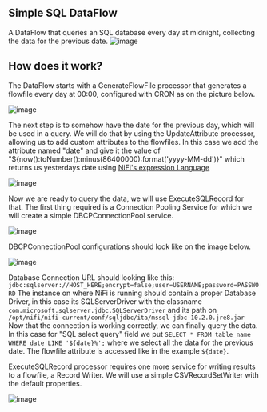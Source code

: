 ## Simple SQL DataFlow
A DataFlow that queries an SQL database every day at midnight, collecting the data for the previous date.
![image](https://user-images.githubusercontent.com/90190347/189132848-668f3b80-370a-4fd5-b9d4-8cc3d027ac45.png)

## How does it work?
The DataFlow starts with a GenerateFlowFile processor that generates a flowfile every day at 00:00, configured with CRON as on the picture below.

![image](https://user-images.githubusercontent.com/90190347/189133152-ffb26be6-27c5-4e29-a0ee-a9ffefc2fde1.png)

The next step is to somehow have the date for the previous day, which will be used in a query. We will do that by using the UpdateAttribute processor, allowing us to add custom attributes to the flowfiles. In this case we add the attribute named "date" and give it the value of "${now():toNumber():minus(86400000):format('yyyy-MM-dd')}" 
which returns us yesterdays date using [NiFi's expression Language](https://nifi.apache.org/docs/nifi-docs/html/expression-language-guide.html)

![image](https://user-images.githubusercontent.com/90190347/189134455-e07c5460-ddc8-429f-88e3-dbab77e44d3a.png)

Now we are ready to query the data, we will use ExecuteSQLRecord for that. The first thing required is a Connection Pooling Service for which we will create a simple DBCPConnectionPool service. 

![image](https://user-images.githubusercontent.com/90190347/189134928-848ed5cc-a742-4e67-8fea-5e2d8bef7e46.png)

DBCPConnectionPool configurations should look like on the image below.

![image](https://user-images.githubusercontent.com/90190347/189135428-46b271c2-5549-4091-96a1-a2bdad9980aa.png)

Database Connection URL should looking like this: ```jdbc:sqlserver://HOST_HERE;encrypt=false;user=USERNAME;password=PASSWORD```
The instance on where NiFi is running should contain a proper Database Driver, in this case its SQLServerDriver with the classname ```com.microsoft.sqlserver.jdbc.SQLServerDriver``` and its path on ```/opt/nifi/nifi-current/conf/sqljdbc/ita/mssql-jdbc-10.2.0.jre8.jar```
Now that the connection is working correctly, we can finally query the data. In this case for "SQL select query" field we put ```SELECT * FROM table_name
WHERE date LIKE '${date}%';``` where we select all the data for the previous date. The flowfile attribute is accessed like in the example ```${date}```.

ExecuteSQLRecord processor requires one more service for writing results to a flowfile, a Record Writer. We will use a simple CSVRecordSetWriter with the default properties. 

![image](https://user-images.githubusercontent.com/90190347/189137402-50e5e806-6bac-413f-bd43-cec2b1d1103b.png)


